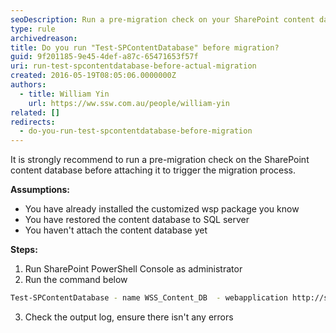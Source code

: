 ```yaml
---
seoDescription: Run a pre-migration check on your SharePoint content database before attaching it to trigger the migration process.
type: rule
archivedreason:
title: Do you run "Test-SPContentDatabase" before migration?
guid: 9f201185-9e45-4def-a87c-65471653f57f
uri: run-test-spcontentdatabase-before-actual-migration
created: 2016-05-19T08:05:06.0000000Z
authors:
  - title: William Yin
    url: https://ww.ssw.com.au/people/william-yin
related: []
redirects:
  - do-you-run-test-spcontentdatabase-before-migration
---
```


It is strongly recommend to run a pre-migration check on the SharePoint content database before attaching it to trigger the migration process.

<!--endintro-->

**Assumptions:**

- You have already installed the customized wsp package you know
- You have restored the content database to SQL server
- You haven't attach the content database yet

**Steps:**

1. Run SharePoint PowerShell Console as administrator
2. Run the command below

```bash
Test-SPContentDatabase - name WSS_Content_DB  - webapplication http://sitename
```

3. Check the output log, ensure there isn't any errors

